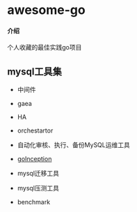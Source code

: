 # awesome-go

#### 介绍
个人收藏的最佳实践go项目

## mysql工具集
* 中间件
- gaea

* HA
- orchestartor

* 自动化审核、执行、备份MySQL运维工具
- [goInception](https://github.com/hanchuanchuan/goInception)

* mysql迁移工具

* mysql压测工具
- benchmark



